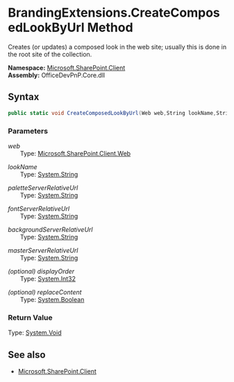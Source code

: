 # BrandingExtensions.CreateComposedLookByUrl Method  
Creates (or updates) a composed look in the web site; usually this is done in the root site of the collection.  

**Namespace:** [Microsoft.SharePoint.Client](Microsoft.SharePoint.Client.md)  
**Assembly:** OfficeDevPnP.Core.dll  
## Syntax
```C#
public static void CreateComposedLookByUrl(Web web,String lookName,String paletteServerRelativeUrl,String fontServerRelativeUrl,String backgroundServerRelativeUrl,String masterServerRelativeUrl,Int32 displayOrder,Boolean replaceContent)
```
### Parameters
*web*  
&emsp;&emsp;Type: [Microsoft.SharePoint.Client.Web](Microsoft.SharePoint.Client.Web.md) 
&emsp;&emsp;  
  
*lookName*  
&emsp;&emsp;Type: [System.String](System.String.md) 
&emsp;&emsp;  
  
*paletteServerRelativeUrl*  
&emsp;&emsp;Type: [System.String](System.String.md) 
&emsp;&emsp;  
  
*fontServerRelativeUrl*  
&emsp;&emsp;Type: [System.String](System.String.md) 
&emsp;&emsp;  
  
*backgroundServerRelativeUrl*  
&emsp;&emsp;Type: [System.String](System.String.md) 
&emsp;&emsp;  
  
*masterServerRelativeUrl*  
&emsp;&emsp;Type: [System.String](System.String.md) 
&emsp;&emsp;  
  
*(optional) displayOrder*  
&emsp;&emsp;Type: [System.Int32](System.Int32.md) 
&emsp;&emsp;  
  
*(optional) replaceContent*  
&emsp;&emsp;Type: [System.Boolean](System.Boolean.md) 
&emsp;&emsp;  
  
### Return Value
Type: [System.Void](System.Void.md)  

## See also
- [Microsoft.SharePoint.Client](Microsoft.SharePoint.Client.md)
